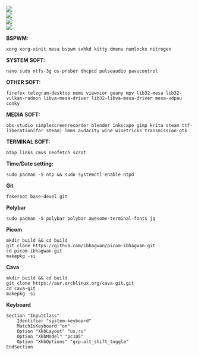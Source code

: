 ![](https://notabug.org/owl410/owl_dotfiles/raw/master/bspwm/bspwm_city/img/2022-06-18-024256_1920x1080_scrot.png)  
![](https://notabug.org/owl410/owl_dotfiles/raw/master/bspwm/bspwm_city/img/2022-06-18-163519_1920x1080_scrot.png)  
![](https://notabug.org/owl410/owl_dotfiles/raw/master/bspwm/bspwm_city/img/2022-06-18-163529_1920x1080_scrot.png)  
![](https://notabug.org/owl410/owl_dotfiles/raw/master/bspwm/bspwm_city/img/2022-06-18-163624_1920x1080_scrot.png)  

**BSPWM:**  
```
xorg xorg-xinit mesa bspwm sxhkd kitty dmenu numlockx nitrogen
```  

**SYSTEM SOFT:**  
```
nano sudo ntfs-3g os-prober dhcpcd pulseaudio pavucontrol
``` 

**OTHER SOFT:**  
```
firefox telegram-desktop nemo viewnior geany mpv lib32-mesa lib32-vulkan-radeon libva-mesa-driver lib32-libva-mesa-driver mesa-vdpau conky
```  

**MEDIA SOFT:**  
```
obs-studio simplescreenrecorder blender inkscape gimp krita steam ttf-liberation(for steam) lmms audacity wine winetricks transmission-gtk
```  

**TERMINAL SOFT:**  
```
btop links cmus neofetch scrot
```  
  
**Time/Date setting:**  
```
sudo pacman -S ntp && sudo systemctl enable ntpd
```  

**Git**  
```
fakeroot base-devel git
```  

**Polybar**  
```
sudo pacman -S polybar polybar awesome-terminal-fonts jq
```  

**Picom**
```
mkdir build && cd build  
git clone https://github.com/ibhagwan/picom-ibhagwan-git  
cd picom-ibhagwan-git  
makepkg -si  
```  

**Cava**
```
mkdir build && cd build  
git clone https://aur.archlinux.org/cava-git.git 
cd cava-git 
makepkg -si  
```

**Keyboard**
```
Section "InputClass"  
    Identifier "system-keyboard"  
    MatchIsKeyboard "on"  
    Option "XkbLayout" "us,ru"  
    Option "XkbModel" "pc105"  
    Option "XkbOptions" "grp:alt_shift_toggle"  
EndSection  
```
